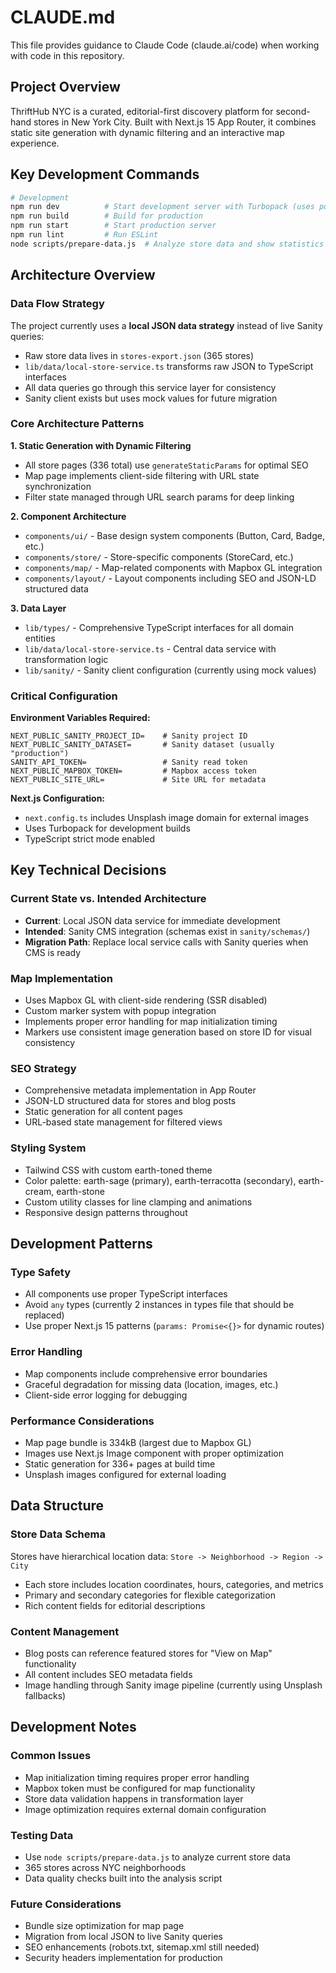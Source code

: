 # CLAUDE.md

This file provides guidance to Claude Code (claude.ai/code) when working with code in this repository.

## Project Overview

ThriftHub NYC is a curated, editorial-first discovery platform for second-hand stores in New York City. Built with Next.js 15 App Router, it combines static site generation with dynamic filtering and an interactive map experience.

## Key Development Commands

```bash
# Development
npm run dev          # Start development server with Turbopack (uses port 3001 if 3000 is taken)
npm run build        # Build for production
npm run start        # Start production server
npm run lint         # Run ESLint
node scripts/prepare-data.js  # Analyze store data and show statistics
```

## Architecture Overview

### Data Flow Strategy
The project currently uses a **local JSON data strategy** instead of live Sanity queries:
- Raw store data lives in `stores-export.json` (365 stores)
- `lib/data/local-store-service.ts` transforms raw JSON to TypeScript interfaces
- All data queries go through this service layer for consistency
- Sanity client exists but uses mock values for future migration

### Core Architecture Patterns

**1. Static Generation with Dynamic Filtering**
- All store pages (336 total) use `generateStaticParams` for optimal SEO
- Map page implements client-side filtering with URL state synchronization
- Filter state managed through URL search params for deep linking

**2. Component Architecture**
- `components/ui/` - Base design system components (Button, Card, Badge, etc.)
- `components/store/` - Store-specific components (StoreCard, etc.)
- `components/map/` - Map-related components with Mapbox GL integration
- `components/layout/` - Layout components including SEO and JSON-LD structured data

**3. Data Layer**
- `lib/types/` - Comprehensive TypeScript interfaces for all domain entities
- `lib/data/local-store-service.ts` - Central data service with transformation logic
- `lib/sanity/` - Sanity client configuration (currently using mock values)

### Critical Configuration

**Environment Variables Required:**
```env
NEXT_PUBLIC_SANITY_PROJECT_ID=    # Sanity project ID
NEXT_PUBLIC_SANITY_DATASET=       # Sanity dataset (usually "production")
SANITY_API_TOKEN=                 # Sanity read token
NEXT_PUBLIC_MAPBOX_TOKEN=         # Mapbox access token
NEXT_PUBLIC_SITE_URL=             # Site URL for metadata
```

**Next.js Configuration:**
- `next.config.ts` includes Unsplash image domain for external images
- Uses Turbopack for development builds
- TypeScript strict mode enabled

## Key Technical Decisions

### Current State vs. Intended Architecture
- **Current**: Local JSON data service for immediate development
- **Intended**: Sanity CMS integration (schemas exist in `sanity/schemas/`)
- **Migration Path**: Replace local service calls with Sanity queries when CMS is ready

### Map Implementation
- Uses Mapbox GL with client-side rendering (SSR disabled)
- Custom marker system with popup integration
- Implements proper error handling for map initialization timing
- Markers use consistent image generation based on store ID for visual consistency

### SEO Strategy
- Comprehensive metadata implementation in App Router
- JSON-LD structured data for stores and blog posts
- Static generation for all content pages
- URL-based state management for filtered views

### Styling System
- Tailwind CSS with custom earth-toned theme
- Color palette: earth-sage (primary), earth-terracotta (secondary), earth-cream, earth-stone
- Custom utility classes for line clamping and animations
- Responsive design patterns throughout

## Development Patterns

### Type Safety
- All components use proper TypeScript interfaces
- Avoid `any` types (currently 2 instances in types file that should be replaced)
- Use proper Next.js 15 patterns (`params: Promise<{}>` for dynamic routes)

### Error Handling
- Map components include comprehensive error boundaries
- Graceful degradation for missing data (location, images, etc.)
- Client-side error logging for debugging

### Performance Considerations
- Map page bundle is 334kB (largest due to Mapbox GL)
- Images use Next.js Image component with proper optimization
- Static generation for 336+ pages at build time
- Unsplash images configured for external loading

## Data Structure

### Store Data Schema
Stores have hierarchical location data: `Store -> Neighborhood -> Region -> City`
- Each store includes location coordinates, hours, categories, and metrics
- Primary and secondary categories for flexible categorization
- Rich content fields for editorial descriptions

### Content Management
- Blog posts can reference featured stores for "View on Map" functionality
- All content includes SEO metadata fields
- Image handling through Sanity image pipeline (currently using Unsplash fallbacks)

## Development Notes

### Common Issues
- Map initialization timing requires proper error handling
- Mapbox token must be configured for map functionality
- Store data validation happens in transformation layer
- Image optimization requires external domain configuration

### Testing Data
- Use `node scripts/prepare-data.js` to analyze current store data
- 365 stores across NYC neighborhoods
- Data quality checks built into the analysis script

### Future Considerations
- Bundle size optimization for map page
- Migration from local JSON to live Sanity queries
- SEO enhancements (robots.txt, sitemap.xml still needed)
- Security headers implementation for production